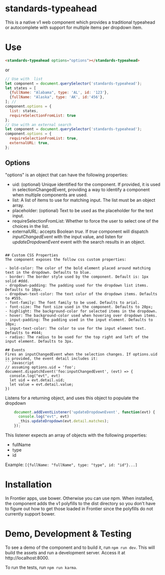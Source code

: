 standards-typeahead
===================

This is a native v1 web component which provides a traditional typeahead or autocomplete with support for multiple items per dropdown item.

# Use

```html
<standards-typeahead options="options"></standards-typeahead>
```

or

```Javascript
// Use with  list
let component = document.querySelector('standards-typeahead');
let states = [
  {fullName: "Alabama", type: 'AL', id: '123'},
  {fullName: "Alaska", type: 'AK', id:'456'},
]; //
component.options = {
  list: states,
  requireSelectionFromList: true
};
// Use with an external search
let component = document.querySelector('standards-typeahead');
component.options = {
  requireSelectionFromList: true,
  externalURL: true,
};
```
## Options

"options" is an object that can have the following properties:

- uid: (optional) Unique identified for the component. If provided, it is used in selectionChangedEvent, providing a way to identify a component when multiple components are used.
- list: A list of items to use for matching input. The list must be an object array.
- placeholder: (optional) Text to be used as the placeholder for the text input.
- requireSelectionFromList: Whether to force the user to select one of the choices in the list.
- externalURL: accepts Boolean *true*. If *true* component will dispatch *inputChangedEvent* with the input value, and listen for *updateDropdownEvent* event with the search results in an object.
```

## Custom CSS Properties
The component exposes the follow css custom properties:

- bold-color: The color of the bold element placed around matching text in the dropdown. Defaults to blue.
- border: The border style used by the component. Default is: 1px solid #ddd.
- dropdown-padding: The padding used for the dropdown list items. Defaults to 10px.
- dropdown-text-color: The text color of the dropdown items. Defaults to #555.
- font-family: The font family to be used. Defaults to arial.
- font-size: The font size used in the component. Defaults to 20px;
- highlight: The background-color for selected items in the dropdown.
- hover: The background-color used when hovering over dropdown items.
- input-padding: The padding used in the input element. Defaults to 10px;
- input-text-color: The color to use for the input element text. Defaults to #444;
- radius: The radius to be used for the top right and left of the input element. Defaults to 3px.

## Events
Fires an inputChangedEvent when the selection changes. If options.uid is provided, the event detail includes it:
```Javascript
// assuming options.uid = 'foo';
document.dispatchEvent('foo:inputChangedEvent', (evt) => {
  console.log("evt", evt)
  let uid = evt.detail.uid;
  let value = evt.detail.value;
})
```
Listens for a returning object, and uses this object to populate the dropdown
```Javascript
    document.addEventListener('updateDropdownEvent', function(evt) {
      console.log("evt", evt)
      _this.updateDropdown(evt.detail.matches);
    });
```

This listener expects an array of objects with the following properties:
- fullName
- type
- id

Example: ```[{fullName: "fullName", type: "type", id: "id"}...]```

# Installation

In Frontier apps, use bower. Otherwise you can use npm. When installed, the component adds the v1
polyfills to the dist directory so you don't have to figure out
how to get those loaded in Frontier since the polyfills do not currently support bower.

# Demo, Development & Testing

To see a demo of the component and to build it, run ```npm run dev```. This will build the assets and run a development server. Access it at http://localhost:8000.

To run the tests, run ```npm run karma```.
